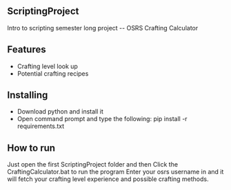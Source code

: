 ## ScriptingProject

Intro to scripting semester long project -- OSRS Crafting Calculator

## Features
- Crafting level look up
- Potential crafting recipes
## Installing
- Download python and install it
- Open command prompt and type the following: pip install -r requirements.txt
## How to run
Just open the first ScriptingProject folder and then Click the CraftingCalculator.bat to run the program
Enter your osrs username in and it will fetch your crafting level experience and possible crafting methods.
